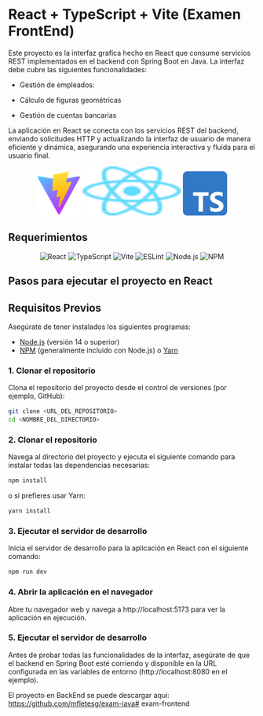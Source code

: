 # React + TypeScript + Vite (Examen FrontEnd)

Este proyecto es la interfaz grafica hecho en React que consume servicios REST implementados en el backend con Spring Boot en Java. La interfaz debe cubre las siguientes funcionalidades:

- Gestión de empleados: 

- Cálculo de figuras geométricas

- Gestión de cuentas bancarias

La aplicación en React se conecta con los servicios REST del backend, enviando solicitudes HTTP y actualizando la interfaz de usuario de manera eficiente y dinámica, asegurando una experiencia interactiva y fluida para el usuario final.

<div style="text-align: center;">
    <img src="./public/img/vitejs.svg" alt="vitejs" width="90" height="90">
    <img src="./public/img/react.svg" alt="java-logo" width="200" height="100">
    <img src="./public/img/typescript.svg" alt="vitejs" width="90" height="90">
</div>

## Requerimientos
<div style="text-align: center;">
<img src="https://img.shields.io/badge/React-61DAFB?style=flat-square&logo=react&logoColor=white" alt="React">
<img src="https://img.shields.io/badge/TypeScript-3178C6?style=flat-square&logo=typescript&logoColor=white" alt="TypeScript">
<img src="https://img.shields.io/badge/Vite-646CFF?style=flat-square&logo=vite&logoColor=white" alt="Vite">
<img src="https://img.shields.io/badge/ESLint-4B32C3?style=flat-square&logo=eslint&logoColor=white" alt="ESLint">
<img src="https://img.shields.io/badge/Node.js-339933?style=flat-square&logo=node.js&logoColor=white" alt="Node.js">
<img src="https://img.shields.io/badge/NPM-CB3837?style=flat-square&logo=npm&logoColor=white" alt="NPM">
</div>

## Pasos para ejecutar el proyecto en React
## Requisitos Previos

Asegúrate de tener instalados los siguientes programas:

- [Node.js](https://nodejs.org/) (versión 14 o superior)
- [NPM](https://www.npmjs.com/) (generalmente incluido con Node.js) o [Yarn](https://yarnpkg.com/)

### 1. Clonar el repositorio

Clona el repositorio del proyecto desde el control de versiones (por ejemplo, GitHub):

  ```bash
  git clone <URL_DEL_REPOSITORIO>
  cd <NOMBRE_DEL_DIRECTORIO>
  ```

### 2. Clonar el repositorio
Navega al directorio del proyecto y ejecuta el siguiente comando para instalar todas las dependencias necesarias:
  ```bash
npm install
  ```
o si prefieres usar Yarn:
```bash
yarn install
```

### 3. Ejecutar el servidor de desarrollo
Inicia el servidor de desarrollo para la aplicación en React con el siguiente comando:
```bash
npm run dev
```

### 4. Abrir la aplicación en el navegador
Abre tu navegador web y navega a http://localhost:5173 para ver la aplicación en ejecución.

### 5. Ejecutar el servidor de desarrollo
Antes de probar todas las funcionalidades de la interfaz, asegúrate de que el backend en Spring Boot esté corriendo y disponible en la URL configurada en las variables de entorno (http://localhost:8080 en el ejemplo).

El proyecto en BackEnd se puede descargar aqui: https://github.com/mfletesg/exam-java# exam-frontend

